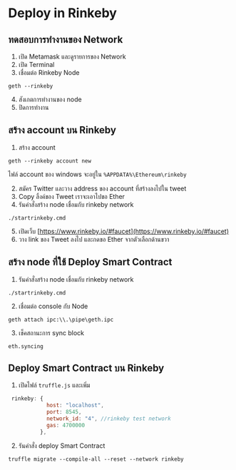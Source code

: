 # Deploy in Rinkeby

## ทดสอบการทำงานของ Network

1. เปิด Metamask และดูรายการของ Network 
2. เปิด Terminal
3. เชื่อมต่อ Rinkeby Node

```pwsh
geth --rinkeby
```

4. สังเกตการทำงานของ node
5. ปิดการทำงาน

## สร้าง account บน Rinkeby 

1. สร้าง account 

```pwsh
geth --rinkeby account new
```

ไฟล์ account ของ windows จะอยู่ใน `%APPDATA%\Ethereum\rinkeby`

2. สมัคร Twitter และวาง address ของ account ที่สร้างลงไปใน tweet
3. Copy ลิ้งค์ของ Tweet เราจะเอาไปขอ Ether
4. รันคำสั่งสร้าง node เชื่อมกับ rinkeby network

```pwsh
./startrinkeby.cmd
```

5. เปิดเว็บ [https://www.rinkeby.io/#faucet](https://www.rinkeby.io/#faucet)
6. วาง link ของ Tweet ลงไป และกดขอ Ether จากตัวเลือกด้านขวา


## สร้าง node ที่ใช้ Deploy Smart Contract

1. รันคำสั่งสร้าง node เชื่อมกับ rinkeby network

```pwsh
./startrinkeby.cmd
```


2. เชื่อมต่อ console กับ Node

```pwsh
geth attach ipc:\\.\pipe\geth.ipc
```

3. เช็คสถานะการ sync block

```pwsh
eth.syncing
```

## Deploy Smart Contract บน Rinkeby

1. เปิดไฟล์ `truffle.js` และเพิ่ม 

```js
 rinkeby: {
            host: "localhost",
            port: 8545,
            network_id: "4", //rinkeby test network
            gas: 4700000
          },
```

2. รันคำสั่ง deploy Smart Contract

```pwsh
truffle migrate --compile-all --reset --network rinkeby
```
